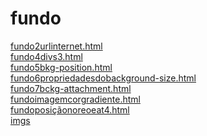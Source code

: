 # fundo 
<a href='https://gabrielryanft.github.io/learning/cursoemvideo/htmlecss/css/fundo/fundo2urlinternet.html' target='_blank' rel='next'>fundo2urlinternet.html</a><br/>
<a href='https://gabrielryanft.github.io/learning/cursoemvideo/htmlecss/css/fundo/fundo4divs3.html' target='_blank' rel='next'>fundo4divs3.html</a><br/>
<a href='https://gabrielryanft.github.io/learning/cursoemvideo/htmlecss/css/fundo/fundo5bkg-position.html' target='_blank' rel='next'>fundo5bkg-position.html</a><br/>
<a href='https://gabrielryanft.github.io/learning/cursoemvideo/htmlecss/css/fundo/fundo6propriedadesdobackground-size.html' target='_blank' rel='next'>fundo6propriedadesdobackground-size.html</a><br/>
<a href='https://gabrielryanft.github.io/learning/cursoemvideo/htmlecss/css/fundo/fundo7bckg-attachment.html' target='_blank' rel='next'>fundo7bckg-attachment.html</a><br/>
<a href='https://gabrielryanft.github.io/learning/cursoemvideo/htmlecss/css/fundo/fundoimagemcorgradiente.html' target='_blank' rel='next'>fundoimagemcorgradiente.html</a><br/>
<a href='https://gabrielryanft.github.io/learning/cursoemvideo/htmlecss/css/fundo/fundoposiçãonoreoeat4.html' target='_blank' rel='next'>fundoposiçãonoreoeat4.html</a><br/>
<a href='https://gabrielryanft.github.io/learning/cursoemvideo/htmlecss/css/fundo/imgs/' target='_blank' rel='next'>imgs</a><br/>
